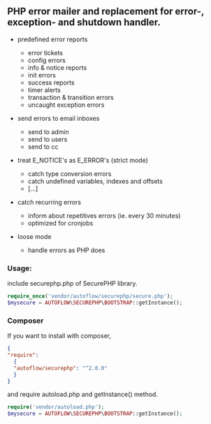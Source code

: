 ## PHP error mailer and replacement for error-, exception- and shutdown handler.

* predefined error reports
  - error tickets
  - config errors
  - info & notice reports
  - init errors
  - success reports
  - timer alerts
  - transaction & transition errors
  - uncaught exception errors

* send errors to email inboxes
  - send to admin
  - send to users
  - send to cc
  
* treat E_NOTICE's as E_ERROR's (strict mode)
  - catch type conversion errors
  - catch undefined variables, indexes and offsets
  - […]
  
* catch recurring errors
  - inform about repetitives errors (ie. every 30 minutes)
  - optimized for cronjobs

* loose mode
  - handle errors as PHP does

### Usage:
include securephp.php of SecurePHP library.
```php
require_once('vendor/autoflow/securephp/secure.php');
$mysecure = AUTOFLOW\SECUREPHP\BOOTSTRAP::getInstance();
```

### Composer
If you want to install with composer,
```json
{
"require": 
  {
  "autoflow/securephp": "^2.0.0"
  }
}
```

and require autoload.php and getInstance() method.

```php
require('vendor/autoload.php');
$mysecure = AUTOFLOW\SECUREPHP\BOOTSTRAP::getInstance();
```
